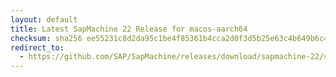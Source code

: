```yaml
---
layout: default
title: Latest SapMachine 22 Release for macos-aarch64
checksum: sha256 ee55231c8d2da95c1be4f85361b4cca2d0f3d5b25e63c4b649b6c4b1c7a5d866
redirect_to:
  - https://github.com/SAP/SapMachine/releases/download/sapmachine-22/sapmachine-jdk-22_macos-aarch64_bin.tar.gz
---
```

